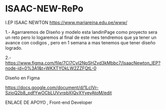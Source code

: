 # ISAAC-NEW-RePo
I.EP ISAAC NEWTON
https://www.mariareina.edu.pe/www/

1.- Agarraremos de Diseño y modelo esta landinPage como proyecto sera un reto pero lo logaremos al final de este mes tendremos que ya tener un avance con codigos , pero en 1 semana a mas tenemos que tener diseño logrado.

2.-https://www.figma.com/file/7Cl7CyI2NpSHZvd3kMbbc7/IsaacNewton_IEP?node-id=0%3A1&t=WKXTYOkLW2ZZFQtL-0

Diseño en Figma

https://docs.google.com/document/d/1LcIVr-SzjoQ2b8_pdfYwOCbLUVvrpbXIQvXYyeyAtoM/edit
 
ENLACE DE APOYO , Front-end Developer